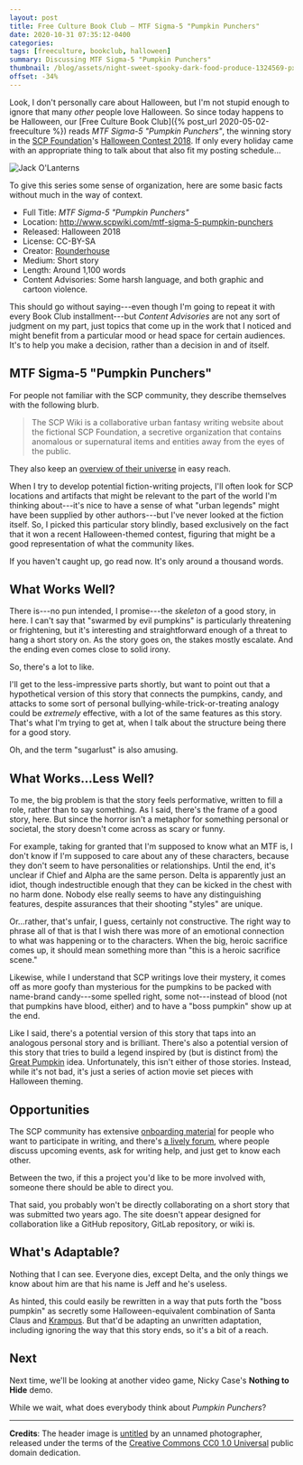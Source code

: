 ```yaml
---
layout: post
title: Free Culture Book Club — MTF Sigma-5 "Pumpkin Punchers"
date: 2020-10-31 07:35:12-0400
categories:
tags: [freeculture, bookclub, halloween]
summary: Discussing MTF Sigma-5 "Pumpkin Punchers"
thumbnail: /blog/assets/night-sweet-spooky-dark-food-produce-1324569-pxhere.com.png
offset: -34%
---
```


Look, I don't personally care about Halloween, but I'm not stupid enough to ignore that many *other* people love Halloween.  So since today happens to be Halloween, our [Free Culture Book Club]({% post_url 2020-05-02-freeculture %}) reads *MTF Sigma-5 "Pumpkin Punchers"*, the winning story in the [SCP Foundation](http://www.scpwiki.com/)'s [Halloween Contest 2018](http://www.scpwiki.com/halloween-contest-2018).  If only every holiday came with an appropriate thing to talk about that also fit my posting schedule...

![Jack O'Lanterns](/blog/assets/night-sweet-spooky-dark-food-produce-1324569-pxhere.com.png "Jack O'Lanterns")

To give this series some sense of organization, here are some basic facts without much in the way of context.

 * Full Title:  *MTF Sigma-5 "Pumpkin Punchers"*
 * Location:  <http://www.scpwiki.com/mtf-sigma-5-pumpkin-punchers>
 * Released:  Halloween 2018
 * License:  CC-BY-SA
 * Creator:  [Rounderhouse](http://www.scpwiki.com/rounderhouse-s-author-page)
 * Medium:  Short story
 * Length:  Around 1,100 words
 * Content Advisories:  Some harsh language, and both graphic and cartoon violence.

This should go without saying---even though I'm going to repeat it with every Book Club installment---but *Content Advisories* are not any sort of judgment on my part, just topics that come up in the work that I noticed and might benefit from a particular mood or head space for certain audiences.  It's to help you make a decision, rather than a decision in and of itself.

## MTF Sigma-5 "Pumpkin Punchers"

For people not familiar with the SCP community, they describe themselves with the following blurb.

 > The SCP Wiki is a collaborative urban fantasy writing website about the fictional SCP Foundation, a secretive organization that contains anomalous or supernatural items and entities away from the eyes of the public.

They also keep an [overview of their universe](http://www.scpwiki.com/about-the-scp-foundation) in easy reach.

When I try to develop potential fiction-writing projects, I'll often look for SCP locations and artifacts that might be relevant to the part of the world I'm thinking about---it's nice to have a sense of what "urban legends" might have been supplied by other authors---but I've never looked at the fiction itself.  So, I picked this particular story blindly, based exclusively on the fact that it won a recent Halloween-themed contest, figuring that might be a good representation of what the community likes.

If you haven't caught up, go read now.  It's only around a thousand words.

## What Works Well?

There is---no pun intended, I promise---the *skeleton* of a good story, in here.  I can't say that "swarmed by evil pumpkins" is particularly threatening or frightening, but it's interesting and straightforward enough of a threat to hang a short story on.  As the story goes on, the stakes mostly escalate.  And the ending even comes close to solid irony.

So, there's a lot to like.

I'll get to the less-impressive parts shortly, but want to point out that a hypothetical version of this story that connects the pumpkins, candy, and attacks to some sort of personal bullying-while-trick-or-treating analogy could be *extremely* effective, with a lot of the same features as this story.  That's what I'm trying to get at, when I talk about the structure being there for a good story.

Oh, and the term "sugarlust" is also amusing.

## What Works...Less Well?

To me, the big problem is that the story feels performative, written to fill a role, rather than to say something.  As I said, there's the frame of a good story, here.  But since the horror isn't a metaphor for something personal or societal, the story doesn't come across as scary or funny.

For example, taking for granted that I'm supposed to know what an MTF is, I don't know if I'm supposed to care about any of these characters, because they don't seem to have personalities or relationships.  Until the end, it's unclear if Chief and Alpha are the same person.  Delta is apparently just an idiot, though indestructible enough that they can be kicked in the chest with no harm done.  Nobody else really seems to have any distinguishing features, despite assurances that their shooting "styles" are unique.

Or...rather, that's unfair, I guess, certainly not constructive.  The right way to phrase all of that is that I wish there was more of an emotional connection to what was happening or to the characters.  When the big, heroic sacrifice comes up, it should mean something more than "this is a heroic sacrifice scene."

Likewise, while I understand that SCP writings love their mystery, it comes off as more goofy than mysterious for the pumpkins to be packed with name-brand candy---some spelled right, some not---instead of blood (not that pumpkins have blood, either) and to have a "boss pumpkin" show up at the end.

Like I said, there's a potential version of this story that taps into an analogous personal story and is brilliant.  There's also a potential version of this story that tries to build a legend inspired by (but is distinct from) the [Great Pumpkin](https://en.wikipedia.org/wiki/It%27s_the_Great_Pumpkin,_Charlie_Brown) idea.  Unfortunately, this isn't either of those stories.  Instead, while it's not bad, it's just a series of action movie set pieces with Halloween theming.

## Opportunities

The SCP community has extensive [onboarding material](http://www.scpwiki.com/how-to-write-an-scp) for people who want to participate in writing, and there's [a lively forum](http://www.scpwiki.com/forum/start), where people discuss upcoming events, ask for writing help, and just get to know each other.

Between the two, if this a project you'd like to be more involved with, someone there should be able to direct you.

That said, you probably won't be directly collaborating on a short story that was submitted two years ago.  The site doesn't appear designed for collaboration like a GitHub repository, GitLab repository, or wiki is.

## What's Adaptable?

Nothing that I can see.  Everyone dies, except Delta, and the only things we know about him are that his name is Jeff and he's useless.

As hinted, this could easily be rewritten in a way that puts forth the "boss pumpkin" as secretly some Halloween-equivalent combination of Santa Claus and [Krampus](https://en.wikipedia.org/wiki/Krampus).  But that'd be adapting an unwritten adaptation, including ignoring the way that this story ends, so it's a bit of a reach.

## Next

Next time, we'll be looking at another video game, Nicky Case's **Nothing to Hide** demo.

While we wait, what does everybody think about *Pumpkin Punchers*?

* * *

**Credits**:  The header image is [untitled](https://pxhere.com/en/photo/1324569) by an unnamed photographer, released under the terms of the [Creative Commons CC0 1.0 Universal](https://creativecommons.org/publicdomain/zero/1.0/) public domain dedication.
